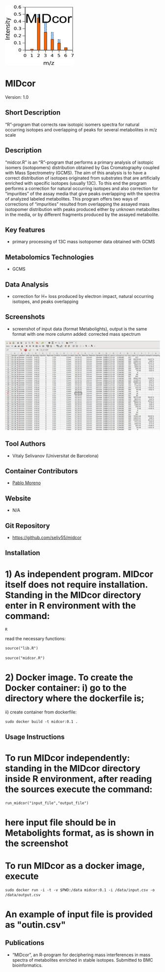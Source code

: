 ![Logo](text4217.png)

# MIDcor
Version: 1.0
## Short Description

“R”-program that corrects raw isotopic isomers spectra for natural occurring isotopes and overlapping of peaks for several metabolites in m/z scale

## Description

“midcor.R” is an “R”-program that performs a primary analysis of isotopic isomers (isotopomers) distribution obtained by Gas Cromatography coupled with Mass Spectrometry (GCMS). The aim of this analysis is to have a correct distribution of isotopes originated from substrates that are artificially enriched with specific isotopes (usually 13C). To this end the program performs a correction for natural occurring isotopes and also correction for “impurities” of the assay media that give peaks overlapping with the spectra of analyzed labeled metabolites. This program offers two ways of corrections of “impurities” resulted from overlapping the assayed mass isotopomer distribution with peaks produced either by unknown metabolites in the media, or by different fragments produced by the assayed metabolite. 

## Key features

- primary processing of 13C mass isotopomer data obtained with GCMS

## Metabolomics Technologies

- GCMS

## Data Analysis

- correction for H+ loss produced by electron impact, natural occurring isotopes, and peaks overlapping

## Screenshots

- screenshot of input data (format Metabolights), output is the same format with one more column added: corrected mass spectrum

![screenshot](Screenshot.png)

## Tool Authors

- Vitaly Selivanov (Universitat de Barcelona)

## Container Contributors

- [Pablo Moreno](EBI)

## Website

- N/A

## Git Repository

- https://github.com/seliv55/midcor

## Installation

 # 1) As independent program. MIDcor itself does not require installation. Standing in the MIDcor directory enter in R environment with the command:
  
    R
  
read the necessary functions:
  
    source("lib.R")

    source("midcor.R")

# 2) Docker image. To create the Docker container: i) go to the directory where the dockerfile is;
 ii) create container from dockerfile:
              
    sudo docker build -t midcor:0.1 .


## Usage Instructions

# To run MIDcor independently: standing in the MIDcor directory inside R environment, after reading the sources execute the command:

    run_midcor("input_file","output_file")
 
# here input file should be in Metabolights format, as is shown in the screenshot
 
# To run MIDcor as a docker image, execute
 
    sudo docker run -i -t -v $PWD:/data midcor:0.1 -i /data/input.csv -o /data/output.csv

# An example of input file is provided as "outin.csv"

## Publications
- “MIDcor”, an R-program for deciphering mass interferences in mass spectra of metabolites enriched in stable isotopes. Submitted to BMC bioinformatics.
